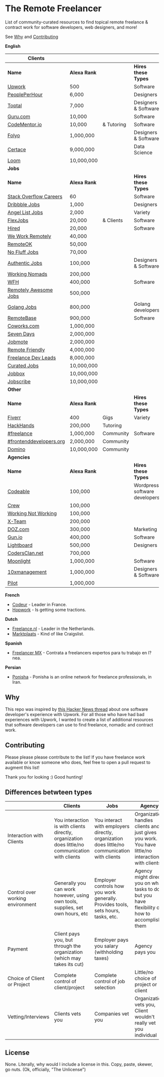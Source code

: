 # The Remote Freelancer
List of community-curated resources to find topical remote freelance &amp; contract work for software developers, web designers, and more!

See [Why](#why) and [Contributing](#contributing)

**English**

| **Clients**                                                                                      |                |            |                               |
|--------------------------------------------------------------------------------------------------|----------------|------------|-------------------------------|
| **Name**                                                                                         | **Alexa Rank** |            | **Hires these Types**         |
| [Upwork](https://upwork.com)                                                                     | 500            |            | Software                      |
| [PeoplePerHour](https://www.peopleperhour.com)                                                   | 6,000          |            | Designers                     |
| [Toptal](https://www.toptal.com/)                                                                | 7,000          |            | Designers & Software          |
| [Guru.com](http://www.guru.com/)                                                                 | 10,000         |            | Software                      |
| [CodeMentor.io](https://codementor.io)                                                           | 10,000         | & Tutoring | Software                      |
| [Folyo](https://www.folyo.me)                                                                    | 1,000,000      |            | Designers & Software          |
| [Certace](https://www.certace.com)                                                               | 9,000,000      |            | Data Science                  |
| [Loom](https://www.joinloom.com)                                                                 | 10,000,000     |            |                               |
| **Jobs**                                                                                         |                |            |                               |
| **Name**                                                                                         | **Alexa Rank** |            | **Hires these Types**         |
| [Stack Overflow Careers](http://careers.stackoverflow.com/jobs/remote)                           | 60             |            | Software                      |
| [Dribbble Jobs](https://dribbble.com/obs?utf8=%E2%9C%93&amp;anywhere=true&amp;location=Anywhere) | 1,000          |            | Designers                     |
| [Angel List Jobs](https://angel.co/jobs#find/f!%7B%22remote%22%3Atrue%7D)                        | 2,000          |            | Variety                       |
| [FlexJobs](https://www.flexjobs.com)                                                             | 20,000         | & Clients  | Software                      |
| [Hired](https://hired.com/)                                                                      | 20,000         |            | Software                      |
| [We Work Remotely](https://weworkremotely.com/)                                                  | 40,000         |            |                               |
| [RemoteOK](https://remoteok.io/)                                                                 | 50,000         |            |                               |
| [No Fluff Jobs](https://nofluffjobs.com/#criteria=remote)                                        | 70,000         |            |                               |
| [Authentic Jobs](http://www.authenticjobs.com/#onlyremote=1)                                     | 100,000        |            | Designers & Software          |
| [Working Nomads](http://www.workingnomads.co/jobs)                                               | 200,000        |            |                               |
| [WFH](https://www.wfh.io/)                                                                       | 400,000        |            | Software                      |
| [Remotely Awesome Jobs](https://www.remotelyawesomejobs.com)                                     | 500,000        |            |                               |
| [Golang Jobs](http://www.golangprojects.com/golang-remote-jobs.html)                             | 800,000        |            | Golang developers             |
| [RemoteBase](https://remotebase.io/)                                                             | 900,000        |            | Software                      |
| [Coworks.com](https://coworks.com/for-freelancers/)                                              | 1,000,000      |            |                               |
| [Seven Days](https://www.sevendays.co/)                                                          | 2,000,000      |            |                               |
| [Jobmote](http://jobmote.com/)                                                                   | 2,000,000      |            |                               |
| [Remote Friendly](https://remotefriendly.work)                                                   | 4,000,000      |            |                               |
| [Freelance Dev Leads](https://freelancedevleads.com/)                                            | 8,000,000      |            |                               |
| [Curated Jobs](http://curatedjobs.spirofloropoulos.com/)                                         | 10,000,000     |            |                               |
| [Jobbox](https://www.jobbox.io/offers?t=&amp;s=featured&amp)                                     | 10,000,000     |            |                               |
| [Jobscribe](http://jobscri.be/)                                                                  | 10,000,000     |            |                               |
| **Other**                                                                                        |                |            |                               |
| **Name**                                                                                         | **Alexa Rank** |            | **Hires these Types**         |
| [Fiverr](https://www.fiverr.com/)                                                                | 400            | Gigs       | Variety                       |
| [HackHands](https://hackhands.com)                                                               | 200,000        | Tutoring   |                               |
| [#freelance](http://freelance.chat/)                                                             | 1,000,000      | Community  | Software                      |
| [#frontenddevelopers.org](http://frontenddevelopers.org/)                                        | 2,000,000      | Community  |                               |
| [Domino](https://www.wearedomino.com/freelancer)                                                 | 10,000,000     | Community  |                               |
| **Agencies**                                                                                     |                |            |                               |
| **Name**                                                                                         | **Alexa Rank** |            | **Hires these Types**         |
| [Codeable](https://codeable.io/)                                                                 | 100,000        |            | Wordpress software developers |
| [Crew](https://crew.co/)                                                                         | 100,000        |            |                               |
| [Working Not Working](https://workingnotworking.com/)                                            | 100,000        |            |                               |
| [X-Team](http://x-team.com)                                                                      | 200,000        |            |                               |
| [DOZ.com](https://www.doz.com)                                                                   | 300,000        |            | Marketing                     |
| [Gun.io](https://gun.io/)                                                                        | 400,000        |            | Software                      |
| [Lightboard](https://lightboard.io)                                                              | 500,000        |            | Designers                     |
| [CodersClan.net](https://codersclan.net)                                                         | 700,000        |            |                               |
| [Moonlight](https://www.moonlightwork.com)                                                       | 1,000,000      |            | Software                      |
| [10xmanagement](https://www.10xmanagement.com/)                                                  | 1,000,000      |            | Designers & Software          |
| [Pilot](https://pilot.co/)                                                                       | 1,000,000      |            |                               |

**French**

- [Codeur](https://www.codeur.com/) - Leader in France.
- [Hopwork](https://www.hopwork.fr/) - Is getting some tractions.

**Dutch**

- [Freelance.nl](https://freelance.nl/) - Leader in the Netherlands.
- [Marktplaats](http://klussen.marktplaats.nl/diensten-en-vakmensen/klussen/0) - Kind of like Craigslist.

**Spanish**
- [Freelancer MX](https://www.freelancer.mx) - Contrata a freelancers expertos para tu trabajo en l?nea.

**Persian**
- [Ponisha](http://ponisha.ir) - Ponisha is an online network for freelance professionals, in Iran. 

## Why
This repo was inspired by [this Hacker News thread](https://news.ycombinator.com/item?id=12773282) about one software developer's experience with Upwork. For all those who have had bad experiences with Upwork, I wanted to create a list of additional resources that software developers can use to find freelance, nomadic and contract work.

## Contributing
Please please please contribute to the list! If you have freelance work available or know someone who does, feel free to open a pull request to augment this list!

Thank you for looking :) Good hunting!

## Differences betwteen types

|                                  | Clients                                                                                          | Jobs                                                                                         | Agency                                                                                            |
|----------------------------------|--------------------------------------------------------------------------------------------------|----------------------------------------------------------------------------------------------|---------------------------------------------------------------------------------------------------|
| Interaction with Clients         | You interaction is with clients directly, organization does little/no communication with clients | You interact with employers directly, organization does little/no communication with clients | Organization handles clients and just gives you work. You have little/no interaction with clients |
| Control over working environment | Generally you can work however, using own tools, supplies, set own hours, etc                    | Employer controls how you work generally. Provides tools, sets hours, tasks, etc.            | Agency might direct you on what tasks to do but you have flexibility on how to accomplish them    |
| Payment                          | Client pays you, but through the organization (which may takes its cut)                          | Employer pays you salary (withholding taxes)                                                 | Agency pays you                                                                                   |
| Choice of Client or Project      | Complete control of client/project                                                               | Complete control of job selection                                                            | Little/no choice of project or client                                                             |
| Vetting/Interviews               | Clients vets you                                                                                 | Companies vet you                                                                            | Organization vets you, Client wouldn't really vet you individual                                  |
## License
None. Literally, why would I include a license in this. Copy, paste, skewer, go nuts. (Ok, officially, "The Unlicense")
